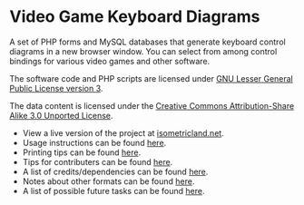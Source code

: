 # Video Game Keyboard Diagrams

A set of PHP forms and MySQL databases that generate keyboard control diagrams in a new browser window. You can select from among control bindings for various video games and other software.

The software code and PHP scripts are licensed under [GNU Lesser General Public License version 3](https://www.gnu.org/licenses/lgpl-3.0.en.html).

The data content is licensed under the [Creative Commons Attribution-Share Alike 3.0 Unported License](https://creativecommons.org/licenses/by-sa/3.0/).

* View a live version of the project at [isometricland.net](http://isometricland.net/keyboard/keyboard.php).
* Usage instructions can be found [here](INSTRUCTIONS.md).
* Printing tips can be found [here](PRINTING.md).
* Tips for contributers can be found [here](CONTRIBUTING.md).
* A list of credits/dependencies can be found [here](CREDITS.md).
* Notes about other formats can be found [here](OTHER-FORMATS.md).
* A list of possible future tasks can be found [here](TODOLIST.md).
